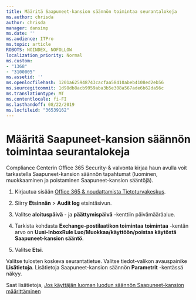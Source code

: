 ```yaml
---
title: Määritä Saapuneet-kansion säännön toimintaa seurantalokeja
ms.author: chrisda
author: chrisda
manager: dansimp
ms.date: ''
ms.audience: ITPro
ms.topic: article
ROBOTS: NOINDEX, NOFOLLOW
localization_priority: Normal
ms.custom:
- "1368"
- "3100005"
ms.assetid: ''
ms.openlocfilehash: 1201a625948743cacfaa58410abeb4108ed2eb56
ms.sourcegitcommit: 1d98db8acb9959aba3b5e308a567ade6b62da56c
ms.translationtype: MT
ms.contentlocale: fi-FI
ms.lasthandoff: 08/22/2019
ms.locfileid: "36539162"
---
```

# <a name="identify-inbox-rule-activity-in-audit-logs"></a>Määritä Saapuneet-kansion säännön toimintaa seurantalokeja

Compliance Centerin Office 365 Security-& valvonta kirjaa haun avulla voit tarkastella Saapuneet-kansion säännön tapahtumat (luominen, muokkaaminen ja poistaminen Saapuneet-kansion sääntöjä).

1. Kirjautua sisään [Office 365 & noudattamista Tietoturvakeskus](https://protection.office.com/).

2. Siirry **Etsinnän** > **Audit log** etsintäsivun.

3. Valitse **aloituspäivä** - ja **päättymispäivä** -kenttiin päivämääräalue.

4. Tarkista kohdasta **Exchange-postilaatikon toimintaa** **toimintaa** -kentän arvo on **Uusi-InboxRule Luo/Muokkaa/käyttöön/poistaa käytöstä Saapuneet-kansion sääntö**.

5. Valitse **Etsi**.

Valitse tulosten koskeva seurantatietue. Valitse tiedot-valikon avauspainike **Lisätietoja**. Lisätietoja Saapuneet-kansion säännön **Parametrit** -kentässä näkyy.

Saat lisätietoja, [Jos käyttäjän luoman luodun säännön Saapuneet-kansion määrittäminen](https://docs.microsoft.com//office365/securitycompliance/auditing-troubleshooting-scenarios#determining-if-a-user-created-an-inbox-rule)
